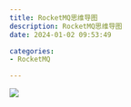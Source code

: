 ```yaml
---
title: RocketMQ思维导图
description: RocketMQ思维导图
date: 2024-01-02 09:53:49

categories:
- RocketMQ

---
```

<meta name="referrer" content="no-referrer" />
<!-- more -->

![](https://cdn.nlark.com/yuque/0/2024/jpeg/21760570/1710320800355-8a70956e-94fc-475a-bd68-17059dd2a45e.jpeg)